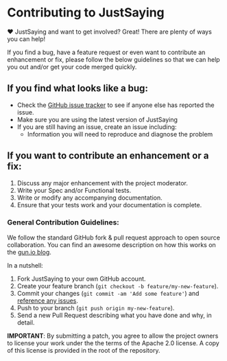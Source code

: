 ﻿# Contributing to JustSaying

♥ JustSaying and want to get involved?
Great! There are plenty of ways you can help!

If you find a bug, have a feature request or even want to contribute an enhancement or fix, please follow the below guidelines so that we can help you out and/or get your code merged quickly.

## If you find what looks like a bug:

  * Check the [GitHub issue tracker](http://github.com/justeat/JustSaying/issues/ "JustSaying issues") to see if anyone else has reported the issue.
  * Make sure you are using the latest version of JustSaying
  * If you are still having an issue, create an issue including:
    * Information you will need to reproduce and diagnose the problem

## If you want to contribute an enhancement or a fix:

  1. Discuss any major enhancement with the project moderator.
  1. Write your Spec and/or Functional tests.
  1. Write or modify any accompanying documentation.
  1. Ensure that your tests work and your documentation is complete.


### General Contribution Guidelines:
We follow the standard GitHub fork & pull request approach to open source collaboration.
You can find an awesome description on how this works on the [gun.io blog](https://gun.io/blog/how-to-github-fork-branch-and-pull-request/ "How to GitHub: Fork, Branch, Track, Squash and Pull Request").

In a nutshell:

  1. Fork JustSaying to your own GitHub account.
  1. Create your feature branch (`git checkout -b feature/my-new-feature`).
  1. Commit your changes (`git commit -am 'Add some feature'`) and [reference any issues](https://github.com/blog/831-issues-2-0-the-next-generation "Issues 2.0: The Next Generation").
  1. Push to your branch (`git push origin my-new-feature`).
  1. Send a new Pull Request describing what you have done and why, in detail.

**IMPORTANT**: By submitting a patch, you agree to allow the project owners to
license your work under the the terms of the Apache 2.0 license. A copy of this
license is provided in the root of the repository.
